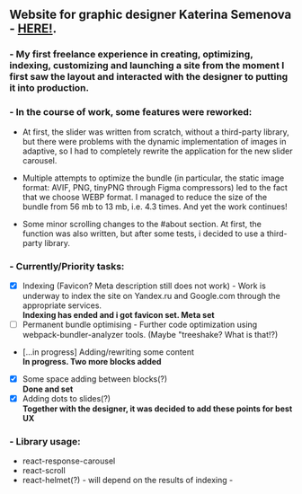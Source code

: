 ## Website for graphic designer **Katerina Semenova** - [HERE!](https://katerinasemenova.ru).
### - My first freelance experience in creating, optimizing, indexing, customizing and launching a site from the moment I first saw the layout and interacted with the designer to putting it into production.

### - In the course of work, some features  were reworked:
 * At first, the slider was written from scratch, without a third-party library, but there were problems with the dynamic
implementation of images in adaptive, so I had to completely rewrite the application for the new slider carousel.

 * Multiple attempts to optimize the bundle (in particular, the static image format: AVIF, PNG, tinyPNG through Figma
compressors) led to the fact that we choose WEBP format. I managed to reduce the size of the bundle from 56 mb
to 13 mb, i.e. 4.3 times. And yet the work continues!

 * Some minor scrolling changes to the #about section. At first, the function was also written, but after some tests, i decided to use a third-party library.


### - Currently/Priority tasks:
- [X] Indexing (Favicon? Meta description still does not work) - Work is underway to index the site on Yandex.ru and Google.com through the appropriate services.<BR>
  <b>Indexing has ended and i got favicon set. Meta set</b>
- [ ] Permanent bundle optimising - Further code optimization using webpack-bundler-analyzer tools. (Maybe "treeshake? What is that!?)
- [...in progress] Adding/rewriting some content<BR>
  <b>In progress. Two more blocks added</b>
- [X] Some space adding between blocks(?)<BR>
  <b>Done and set</b>
- [X] Adding dots to slides(?)<BR>
<b>Together with the designer, it was decided to add these points for best UX</b>

### - Library usage:
 * react-response-carousel
 * react-scroll
 * react-helmet(?) - will depend on the results of indexing - 
